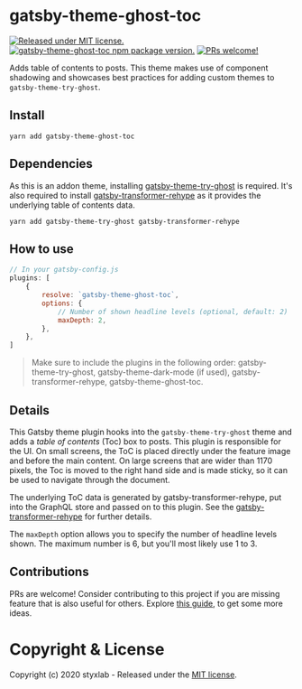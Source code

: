 # gatsby-theme-ghost-toc
[![Released under MIT license.](https://badgen.net/github/license/micromatch/micromatch)](https://github.com/styxlab/gatsby-theme-ghost-toc/blob/master/LICENSE)
[![gatsby-theme-ghost-toc npm package version.](https://badgen.net/npm/v/gatsby-theme-ghost-toc)](https://www.npmjs.org/package/gatsby-theme-ghost-toc)
[![PRs welcome!](https://img.shields.io/badge/PRs-welcome-brightgreen.svg)]()

Adds table of contents to posts. This theme makes use of component shadowing and showcases best practices for adding custom themes to `gatsby-theme-try-ghost`.

## Install

`yarn add gatsby-theme-ghost-toc`


## Dependencies

As this is an addon theme, installing [gatsby-theme-try-ghost](https://github.com/styxlab/gatsby-theme-try-ghost/tree/master/packages/gatsby-theme-try-ghost) is required. It's also required to install [gatsby-transformer-rehype](https://www.gatsbyjs.org/packages/gatsby-transformer-rehype/) as it provides the underlying table of contents data.

`yarn add gatsby-theme-try-ghost gatsby-transformer-rehype`

## How to use

```javascript
// In your gatsby-config.js
plugins: [
    {
        resolve: `gatsby-theme-ghost-toc`,
        options: {
            // Number of shown headline levels (optional, default: 2)
            maxDepth: 2,
        },
    },
]
```

> Make sure to include the plugins in the following order: gatsby-theme-try-ghost, gatsby-theme-dark-mode (if used), gatsby-transformer-rehype, gatsby-theme-ghost-toc.


## Details

This Gatsby theme plugin hooks into the `gatsby-theme-try-ghost` theme and adds a *table of contents* (Toc) box to posts. This plugin is responsible for the UI. On small screens, the ToC is placed directly under the feature image and before the main content. On large screens that are wider than 1170 pixels, the Toc is moved to the right hand side and is made sticky, so it can be used to navigate through the document.

The underlying ToC data is generated by gatsby-transformer-rehype, put into the GraphQL store and passed on to this plugin. See the [gatsby-transformer-rehype](https://www.gatsbyjs.org/packages/gatsby-transformer-rehype/) for further details.

The `maxDepth` option allows you to specify the number of headline levels shown. The maximum number is 6, but you'll most likely use 1 to 3. 


## Contributions

PRs are welcome! Consider contributing to this project if you are missing feature that is also useful for others. Explore [this guide](https://github.com/styxlab/gatsby-theme-try-ghost/tree/master/CONTRIBUTING.md), to get some more ideas.


# Copyright & License

Copyright (c) 2020 styxlab - Released under the [MIT license](LICENSE).
